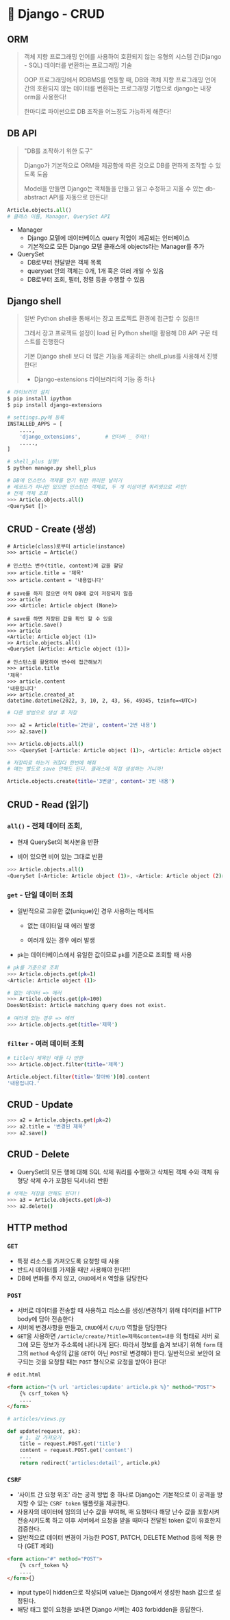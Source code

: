 # 🌱 Django - CRUD

## ORM

>객체 지향 프로그래밍 언어를 사용하여 호환되지 않는 유형의 시스템 간(Django - SQL) 데이터를 변환하는 프로그래밍 기술
>
>OOP 프로그래밍에서 RDBMS를 연동할 때, DB와 객체 지향 프로그래밍 언어 간의 호환되지 않는 데이터를 변환하는 프로그래밍 기법으로 django는 내장 orm을 사용한다!
>
>한마디로 파이썬으로 DB 조작을 어느정도 가능하게 해준다!

## DB API

> "DB를 조작하기 위한 도구"
>
> Django가 기본적으로 ORM을 제공함에 따른 것으로 DB를 편하게 조작할 수 있도록 도움
>
> Model을 만들면 Django는 객체들을 만들고 읽고 수정하고 지울 수 있는 db-abstract API를 자동으로 만든다!

```python
Article.objects.all()
# 클래스 이름, Manager, QuerySet API 
```

- Manager
  - Django 모델에 데이터베이스 query 작업이 제공되는 인터페이스
  - 기본적으로 모든 Django 모델 클래스에 objects라는 Manager를 추가
- QuerySet
  - DB로부터 전달받은 객체 목록
  - queryset 안의 객체는 0개, 1개 혹은 여러 개일 수 있음
  - DB로부터 조회, 필터, 정렬 등을 수행할 수 있음

## Django shell

> 일반 Python shell을 통해서는 장고 프로젝트 환경에 접근할 수 없음!!!
>
> 그래서 장고 프로젝트 설정이 load 된 Python shell을 활용해 DB API 구문 테스트를 진행한다
>
> 기본 Django shell 보다 더 많은 기능을 제공하는 shell_plus를 사용해서 진행한다!
>
> - Django-extensions 라이브러리의 기능 중 하나

```bash
# 라이브러리 설치
$ pip install ipython
$ pip install django-extensions
```

```python
# settings.py에 등록
INSTALLED_APPS = [
    ....,
    'django_extensions',		# 언더바 _ 주의!!
    .....,
]
```

```bash
# shell_plus 실행!
$ python manage.py shell_plus

# DB에 인스턴스 객체를 얻기 위한 퀴리문 날리기 
# 레코드가 하나만 있으면 인스턴스 객체로, 두 개 이상이면 쿼리셋으로 리턴!
# 전체 객체 조회
>>> Article.objects.all()
<QuerySet []>
```

## CRUD - Create (생성)

```shell
# Article(class)로부터 article(instance)
>>> article = Article()

# 인스턴스 변수(title, content)에 값을 할당
>>> article.title = '제목'
>>> article.content = '내용입니다'

# save를 하지 않으면 아직 DB에 값이 저장되지 않음
>>> article
>>> <Article: Article object (None)>

# save를 하면 저장된 값을 확인 할 수 있음
>>> article.save()
>>> article
<Article: Article object (1)>
>> Article.objects.all()
<QuerySet [Article: Article object (1)]>

# 인스턴스를 활용하여 변수에 접근해보기
>>> article.title
'제목'
>>> article.content
'내용입니다'
>>> article.created_at
datetime.datetime(2022, 3, 10, 2, 43, 56, 49345, tzinfo=<UTC>)
```

```bash
# 다른 방법으로 생성 후 저장

>>> a2 = Article(title='2번글', content='2번 내용')
>>> a2.save()

>>> Article.objects.all()
>>> <QuerySet [<Article: Article object (1)>, <Article: Article object (2)>]>
```

```bash
# 저장따로 하는거 귀찮다 한번에 해줘
# 얘는 별도로 save 안해도 된다. 클래스에 직접 생성하는 거니까!

Article.objects.create(title='3번글', content='3번 내용')
```



## CRUD - Read (읽기)

### `all()` - 전체 데이터 조회, 

- 현재 QuerySet의 복사본을 반환

- 비어 있으면 비어 있는 그대로 반환

```bash
>>> Article.objects.all()
<QuerySet [<Article: Article object (1)>, <Article: Article object (2)>, <Article: Article object (3)>]>
```

### `get` - 단일 데이터 조회

- 일반적으로 고유한 값(unique)인 경우 사용하는 메서드

  - 없는 데이터일 때 에러 발생

  - 여러개 있는 경우 에러 발생

- `pk`는 데이터베이스에서 유일한 값이므로 `pk`를 기준으로 조회할 때 사용

```bash
# pk를 기준으로 조회
>>> Article.objects.get(pk=1)
<Article: Article object (1)>
```

```bash
# 없는 데이터 => 에러
>>> Article.objects.get(pk=100)
DoesNotExist: Article matching query does not exist.
    
# 여러개 있는 경우 => 에러
>>> Article.objects.get(title='제목')
```

### `filter` - 여러 데이터 조회

```bash
# title이 제목인 애들 다 반환
>>> Article.object.filter(title='제목')

Article.object.filter(title='찾아봐')[0].content
'내용입니다.'
```



## CRUD - Update

```bash
>>> a2 = Article.objects.get(pk=2)
>>> a2.title = '변경된 제목'
>>> a2.save()
```

## CRUD - Delete

- QuerySet의 모든 행에 대해 SQL 삭제 쿼리를 수행하고 삭체된 객체 수와 객체 유형당 삭제 수가 포함된 딕셔너리 반환

```bash
# 삭제는 저장을 안해도 된다!!
>>> a3 = Article.objects.get(pk=3)
>>> a2.delete()
```

## HTTP method

### `GET`

- 특정 리소스를 가져오도록 요청할 때 사용
- 반드시 데이터를 가져올 때만 사용해야 한다!!!
- DB에 변화를 주지 않고, `CRUD`에서 `R` 역할을 담당한다

### `POST`

- 서버로 데이터를 전송할 때 사용하고 리소스를 생성/변경하기 위해 데이터를 HTTP body에 담아 전송한다
- 서버에 변경사항을 만들고, `CRUD`에서 `C/U/D` 역할을 담당한다
- `GET`을 사용하면 `/article/create/?title=제목&content=내용` 의 형태로 서버 로그에 모든 정보가 주소록에 나타나게 된다. 따라서 정보를 숨겨 보내기 위해 `form` 태그의 `method` 속성의 값을 `GET`이 아닌 `POST`로 변경해야 한다. 일반적으로 보안이 요구되는 것을 요청할 때는 `POST` 형식으로 요청을 받아야 한다!

```html
# edit.html

<form action="{% url 'articles:update' article.pk %}" method="POST">
    {% csrf_token %}
    ....
</form>
```

```python
# articles/views.py

def update(request, pk):
    # 1. 값 가져오기
    title = request.POST.get('title')
    content = request.POST.get('content')
   	....
    return redirect('articles:detail', article.pk)
```

### `CSRF`

- '사이트 간 요청 위조' 라는 공격 방법 중 하나로 Django는 기본적으로 이 공격을 방지할 수 있는 `CSRF token` 탬플릿을 제공한다.
- 사용자의 데이터에 임의의 난수 값을 부여해, 매 요청마다 해당 난수 값을 포함시켜 전송시키도록 하고 이후 서버에서 요청을 받을 때마다 전달된 token 값이 유효한지 검증한다.
- 일반적으로 데이터 변경이 가능한 POST, PATCH, DELETE Method 등에 적용 한다 (GET 제외)

```html
<form action="#" method="POST">
    {% csrf_token %}
    ....
</form>{}
```

- input type이 hidden으로 작성되며 value는 Django에서 생성한 hash 값으로 설정된다.
- 해당 태그 없이 요청을 보내면 Django 서버는 403 forbidden을 응답한다.





